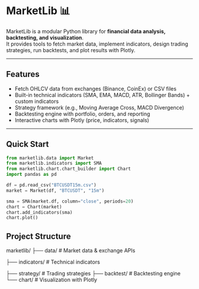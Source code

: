 

# MarketLib 📊

MarketLib is a modular Python library for **financial data analysis, backtesting, and visualization**.  
It provides tools to fetch market data, implement indicators, design trading strategies, run backtests, and plot results with Plotly.

---

## Features
- Fetch OHLCV data from exchanges (Binance, CoinEx) or CSV files  
- Built-in technical indicators (SMA, EMA, MACD, ATR, Bollinger Bands) + custom indicators  
- Strategy framework (e.g., Moving Average Cross, MACD Divergence)  
- Backtesting engine with portfolio, orders, and reporting  
- Interactive charts with Plotly (price, indicators, signals)

---

## Quick Start
```python
from marketlib.data import Market
from marketlib.indicators import SMA
from marketlib.chart.chart_builder import Chart
import pandas as pd

df = pd.read_csv("BTCUSDT15m.csv")
market = Market(df, "BTCUSDT", "15m")

sma = SMA(market.df, column="close", periods=20)
chart = Chart(market)
chart.add_indicators(sma)
chart.plot()
```
## Project Structure

marketlib/
├── data/         # Market data & exchange APIs

├── indicators/   # Technical indicators

├── strategy/     # Trading strategies
├── backtest/     # Backtesting engine
└── chart/        # Visualization with Plotly
